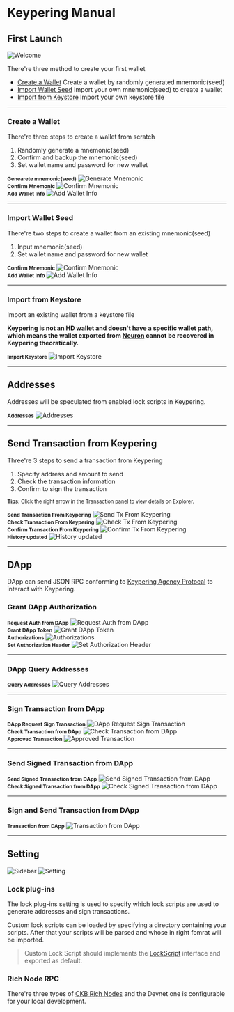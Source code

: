 # Keypering Manual

## First Launch

<div class="center">
  <img src="_media/screenshots/01.welcome.png" alt="Welcome">
</div>

There're three method to create your first wallet

- [Create a Wallet](manual?id=create-a-wallet) Create a wallet by randomly generated mnemonic(seed)
- [Import Wallet Seed](manual?id=import-wallet-seed) Import your own mnemonic(seed) to create a wallet
- [Import from Keystore](manual?id=import-from-keystore) Import your own keystore file

---

### Create a Wallet

There're three steps to create a wallet from scratch

1. Randomly generate a mnemonic(seed)
2. Confirm and backup the mnemonic(seed)
3. Set wallet name and password for new wallet

<div class="center">
  <b><small>Genearete mnemonic(seed)</small></b>
  <img src="_media/screenshots/02.generate_mnemonic.png" alt="Generate Mnemonic">
</div>

<div class="center">
  <b><small>Confirm Mnemonic</small></b>
  <img src="_media/screenshots/03.confirm_mnemonic.png" alt="Confirm Mnemonic">
</div>

<div class="center">
  <b><small>Add Wallet Info</small></b>
  <img src="_media/screenshots/04.add_wallet_info.png" alt="Add Wallet Info">
</div>

---

### Import Wallet Seed

There're two steps to create a wallet from an existing mnemonic(seed)

1. Input mnemonic(seed)
2. Set wallet name and password for new wallet

<div class="center">
  <b><small>Confirm Mnemonic</small></b>
  <img src="_media/screenshots/03.confirm_mnemonic.png" alt="Confirm Mnemonic">
</div>

<div class="center">
  <b><small>Add Wallet Info</small></b>
  <img src="_media/screenshots/04.add_wallet_info.png" alt="Add Wallet Info">
</div>

---

### Import from Keystore

Import an existing wallet from a keystore file

**Keypering is not an HD wallet and doesn't have a specific wallet path, which means the wallet exported from [Neuron](https://github.com/nervosnetwork/neuron) cannot be recovered in Keypering theoratically.**

<div class="center">
  <b><small>Import Keystore</small></b>
  <img src="_media/screenshots/05.import_keystore.png" alt="Import Keystore">
</div>

---

## Addresses

Addresses will be speculated from enabled lock scripts in Keypering.

<div class="center">
  <b><small>Addresses</small></b>
  <img src="_media/screenshots/06.wallet_addresses.png" alt="Addresses">
</div>

---

## Send Transaction from Keypering

Three're 3 steps to send a transaction from Keypering

1. Specify address and amount to send
2. Check the transaction information
3. Confirm to sign the transaction

<small><b>Tips</b>: Click the right arrow in the Transaction panel to view details on Explorer.</small>

<div class="center">
  <b><small>Send Transaction From Keypering</small></b>
  <img src="_media/screenshots/07.request_tx_from_keypering.png" alt="Send Tx From Keypering">
</div>

<div class="center">
  <b><small>Check Transaction From Keypering</small></b>
  <img src="_media/screenshots/08.check_tx_from_keypering.png" alt="Check Tx From Keypering">
</div>

<div class="center">
  <b><small>Confirm Transaction From Keypering</small></b>
  <img src="_media/screenshots/09.confirm_tx_from_keypering.png" alt="Confirm Tx From Keypering">
</div>

<div class="center">
  <b><small>History updated</small></b>
  <img src="_media/screenshots/10.history_updated.png" alt="History updated">
</div>

---

## DApp

DApp can send JSON RPC conforming to [Keypering Agency Protocal](/protocol) to interact with Keypering.

### Grant DApp Authorization

<div class="center">
  <b><small>Request Auth from DApp</small></b>
  <img src="_media/screenshots/11.dapp_request_auth.png" alt="Request Auth from DApp">
</div>

<div class="center">
  <b><small>Grant DApp Token</small></b>
  <img src="_media/screenshots/12.grant_dapp_token.png" alt="Grant DApp Token">
</div>

<div class="center">
  <b><small>Authorizations</small></b>
  <img src="_media/screenshots/13.authorizations.png" alt="Authorizations">
</div>

<div class="center">
  <b><small>Set Authorization Header</small></b>
  <img src="_media/screenshots/14.dapp_set_authorization_header.png" alt="Set Authorization Header">
</div>

---

### DApp Query Addresses

<div class="center">
  <b><small>Query Addresses</small></b>
  <img src="_media/screenshots/15.dapp_query_addresses.png" alt="Query Addresses">
</div>

---

### Sign Transaction from DApp

<div class="center">
  <b><small>DApp Request Sign Transaction</small></b>
  <img src="_media/screenshots/16.dapp_request_sign_tx.png" alt="DApp Request Sign Transaction">
</div>

<div class="center">
  <b><small>Check Transaction from DApp</small></b>
  <img src="_media/screenshots/17.check_tx_from_dapp.png" alt="Check Transaction from DApp">
</div>

<div class="center">
  <b><small>Approved Transaction</small></b>
  <img src="_media/screenshots/18.approved_sign_tx.png" alt="Approved Transaction">
</div>

---

### Send Signed Transaction from DApp

<div class="center">
  <b><small>Send Signed Transaction from DApp</small></b>
  <img src="_media/screenshots/19.dapp_request_send_tx.png" alt="Send Signed Transaction from DApp">
</div>

<div class="center">
  <b><small>Check Signed Transaction from DApp</small></b>
  <img src="_media/screenshots/20.check_tx_from_dapp.png" alt="Check Signed Transaction from DApp">
</div>

---

### Sign and Send Transaction from DApp

<div class="center">
  <b><small>Transaction from DApp</small></b>
  <img src="_media/screenshots/21.dapp_request_sign_and_send_tx.png" alt="Transaction from DApp">
</div>

---

## Setting

![Sidebar](_media/screenshots/22.sidebar.png)
![Setting](_media/screenshots/23.setting.png)

### Lock plug-ins

The lock plug-ins setting is used to specify which lock scripts are used to generate addresses and sign transactions.

Custom lock scripts can be loaded by specifying a directory containing your scripts. After that your scripts will be parsed and whose in right fomrat will be imported.

> Custom Lock Script should implements the [LockScript](https://github.com/ququzone/keyper/blob/d324671d2dc6e886e0a7a5cc102d7c3a3ed62335/packages/specs/src/lock.ts#L22) interface and exported as default.

### Rich Node RPC

There're three types of [CKB Rich Nodes](https://github.com/ququzone/ckb-rich-node) and the Devnet one is configurable for your local development.
